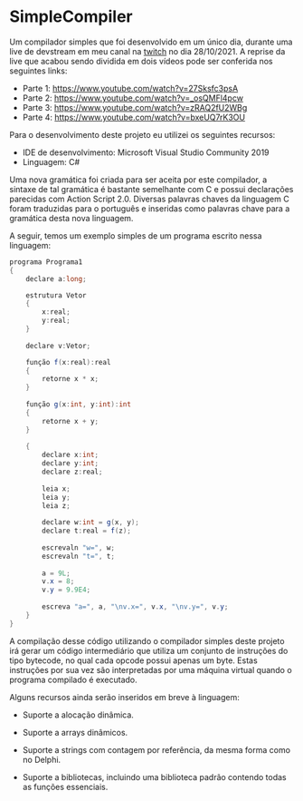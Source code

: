 # SimpleCompiler
Um compilador simples que foi desenvolvido em um único dia, durante uma live de devstream em meu canal na [twitch](https://www.twitch.tv/sharivanx) no dia 28/10/2021. A reprise da live que acabou sendo dividida em dois vídeos pode ser conferida nos seguintes links:

- Parte 1: https://www.youtube.com/watch?v=27Sksfc3psA
- Parte 2: https://www.youtube.com/watch?v=_osQMFl4pcw
- Parte 3: https://www.youtube.com/watch?v=zRAQ2fU2WBg
- Parte 4: https://www.youtube.com/watch?v=bxeUQ7rK3OU

Para o desenvolvimento deste projeto eu utilizei os seguintes recursos:

- IDE de desenvolvimento: Microsoft Visual Studio Community 2019
- Linguagem: C#

Uma nova gramática foi criada para ser aceita por este compilador, a sintaxe de tal gramática é bastante semelhante com C e possui declarações parecidas com Action Script 2.0. Diversas palavras chaves da linguagem C foram traduzidas para o português e inseridas como palavras chave para a gramática desta nova linguagem.

A seguir, temos um exemplo simples de um programa escrito nessa linguagem:

```c#
programa Programa1
{
	declare a:long;

	estrutura Vetor
	{
		x:real;
		y:real;
	}
	
	declare v:Vetor;

	função f(x:real):real
	{
		retorne x * x;
	}
	
	função g(x:int, y:int):int
	{
		retorne x + y;
	}
	
	{
		declare x:int;
		declare y:int;
		declare z:real;
		
		leia x;
		leia y;
		leia z;
		
		declare w:int = g(x, y);
		declare t:real = f(z);
		
		escrevaln "w=", w;
		escrevaln "t=", t;
		
		a = 9L;
		v.x = 8;
		v.y = 9.9E4;
		
		escreva "a=", a, "\nv.x=", v.x, "\nv.y=", v.y;
	}
}
```

A compilação desse código utilizando o compilador simples deste projeto irá gerar um código intermediário que utiliza um conjunto de instruções do tipo bytecode, no qual cada opcode possui apenas um byte. Estas instruções por sua vez são interpretadas por uma máquina virtual quando o programa compilado é executado.

Alguns recursos ainda serão inseridos em breve à linguagem:

- Suporte a alocação dinâmica.

- Suporte a arrays dinâmicos.

- Suporte a strings com contagem por referência, da mesma forma como no Delphi.

- Suporte a bibliotecas, incluindo uma biblioteca padrão contendo todas as funções essenciais.
